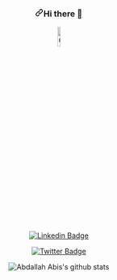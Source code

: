 <div align="center">
<h3><a id="user-content-hi-there-" class="anchor" aria-hidden="true" href="#hi-there-"><svg class="octicon octicon-link" viewBox="0 0 16 16" version="1.1" width="16" height="16" aria-hidden="true"><path fill-rule="evenodd" d="M7.775 3.275a.75.75 0 001.06 1.06l1.25-1.25a2 2 0 112.83 2.83l-2.5 2.5a2 2 0 01-2.83 0 .75.75 0 00-1.06 1.06 3.5 3.5 0 004.95 0l2.5-2.5a3.5 3.5 0 00-4.95-4.95l-1.25 1.25zm-4.69 9.64a2 2 0 010-2.83l2.5-2.5a2 2 0 012.83 0 .75.75 0 001.06-1.06 3.5 3.5 0 00-4.95 0l-2.5 2.5a3.5 3.5 0 004.95 4.95l1.25-1.25a.75.75 0 00-1.06-1.06l-1.25 1.25a2 2 0 01-2.83 0z"></path></svg></a>Hi there <g-emoji class="g-emoji" alias="wave" fallback-src="https://github.githubassets.com/images/icons/emoji/unicode/1f44b.png">👋</g-emoji></h3>
</div>

<div align="center">
<p><a href="mailto:Abis.abdallah@gmail.com"><img src="https://upload.wikimedia.org/wikipedia/commons/thumb/7/7e/Gmail_icon_%282020%29.svg/512px-Gmail_icon_%282020%29.svg.png" alt="Gmail Badge" data-canonical-src="http://img.shields.io/badge/-Abis.abdallah@gmail.com-white?style=flat-square&amp;logo=Gmail&amp;logoColor=red&amp;link=mailto:Abis.abdallah@gmail.com" style="max-width:100%; width:10%; height:10%"></a>

<a href="https://www.linkedin.com/in/Aboussabr/" rel="nofollow"><img src="https://camo.githubusercontent.com/565ba9e7478f4e0e74abec1b3309f278e7ab87bf2916a242966b11d1c01a3a11/687474703a2f2f696d672e736869656c64732e696f2f62616467652f2d436f6e6e6563745f776974685f416264616c6c61685f416269732d77686974653f7374796c653d666c61742d737175617265266c6f676f3d4c696e6b6564696e266c6f676f436f6c6f723d626c7565266c696e6b3d68747470733a2f2f7777772e6c696e6b6564696e2e636f6d2f696e2f616264616c6c61682d616269732f" alt="Linkedin Badge" data-canonical-src="http://img.shields.io/badge/-Connect_with_Abdallah_Abis-white?style=flat-square&amp;logo=Linkedin&amp;logoColor=blue&amp;link=https://www.linkedin.com/in/Aboussabr/" style="max-width:100%;"></a>

<a href="https://twitter.com/mehdiget" rel="nofollow"><img src="https://camo.githubusercontent.com/3c414fc88a6668ecfd3835815f5e6cd3c08f2e3c9603e4446900e5f1a532a461/687474703a2f2f696d672e736869656c64732e696f2f62616467652f2d666f6c6c6f775f6d655f404465765f5f416269732d77686974653f7374796c653d666c61742d737175617265266c6f676f3d54776974746572266c6f676f436f6c6f723d626c7565266c696e6b3d68747470733a2f2f747769747465722e636f6d2f4465765f61626973" alt="Twitter Badge" data-canonical-src="http://img.shields.io/badge/-follow_me_@mehdiget-white?style=flat-square&amp;logo=Twitter&amp;logoColor=blue&amp;link=https://twitter.com/mehdiget" style="max-width:100%;"></a></p>
</div>


<div align="center">
<p><a target="_blank" rel="noopener noreferrer"><img src="https://github-readme-stats.vercel.app/api?username=mehdiget&theme=highcontrast&show_icons=true&count_private=true" alt="Abdallah Abis's github stats" data-canonical-src="https://github-readme-stats.vercel.app/api?username=mehdiget&theme=highcontrast&show_icons=true&count_private=true" style="max-width:100%;"></a></p>
</div>


